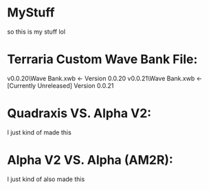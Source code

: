# MyStuff
so this is my stuff lol

# Terraria Custom Wave Bank File:
v0.0.20\\Wave Bank.xwb <- Version 0.0.20
v0.0.21\\Wave Bank.xwb <- [Currently Unreleased] Version 0.0.21

# Quadraxis VS. Alpha V2:
I just kind of made this

# Alpha V2 VS. Alpha (AM2R):
I just kind of also made this
